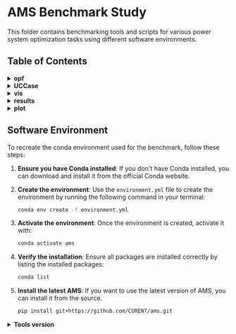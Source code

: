 # AMS Benchmark Study

This folder contains benchmarking tools and scripts for various power system optimization tasks using different software environments.

## Table of Contents

<details>
<summary><strong>opf</strong></summary>

**[cases](./opf/cases/):** Power flow cases in MATPOWER .m format, and some EDUC cases in AMS .xlsx format.
**[bench_opf.ipynb](./opf/bench_opf.ipynb):** Benchmarking notebook for OPF, using AMS and pandapower.
**[bench_opf_repeat.ipynb](./opf/bench_opf_repeat.ipynb):** Benchmarking notebook for OPF with multiple load levels, using AMS and pandapower.
**[bench_opf.m](./opf/bench_opf.m):** Benchmarking script for OPF, using MATPOWER with MATLAB.
**[bench_opf_repeat.m](./opf/bench_opf_repeat.m):** Benchmarking script for OPF with multiple load levels, using MATPOWER with MATLAB.
**[lfs_data.csv](./opf/lfs_data.csv):** Load profiles for `bench_opf_repeat.ipynb` and `bench_opf_repeat.m`.
**[bench_educ.ipynb](./opf/bench_educ.ipynb):** Benchmarking notebook for EDUC, using AMS.
**[bench_educ_large.ipynb](./opf/bench_educ_large.ipynb):** Benchmarking notebook for large-scale EDUC, using AMS.

</details>

<details>
<summary><strong>UCCase</strong></summary>

Large-scale unit commitment case synthesized from the Grid Optimization Competition (GOC) Challenge 2.

</details>

<details>
<summary><strong>vis</strong></summary>

**[bench_vis.ipynb](./vis/bench_vis.ipynb):** Benchmarking notebook for virtual inertia support.

</details>

<details>
<summary><strong>results</strong></summary>

The generated benchmarking results.

</details>

<details>
<summary><strong>plot</strong></summary>

Scripts to plot and generated figures.
</details>

## Software Environment

To recreate the conda environment used for the benchmark, follow these steps:

1. **Ensure you have Conda installed**: If you don't have Conda installed, you can download and install it from the official Conda website.
1. **Create the environment**: Use the `environment.yml` file to create the environment by running the following command in your terminal:

    ```bash
    conda env create -f environment.yml
    ```
1. **Activate the environment**: Once the environment is created, activate it with:

    ```bash
    conda activate ams
    ```
1. **Verify the installation**: Ensure all packages are installed correctly by listing the installed packages:

    ```bash
    conda list
    ```

1. **Install the latest AMS**: If you want to use the latest version of AMS, you can install it from the source. 
    
    ```bash
    pip install git+https://github.com/CURENT/ams.git
    ```

<details>
<summary><strong>Tools version</strong></summary>

- **Python**: 3.10.0
- **ltbams**: 0.9.10.post18+g43b7dbe3
- **cvxpy**: 1.5.3
- **pandapower**: 2.14.11
- **PYPOWER**: 5.1.17
- **gurobipy**: 11.0.3
- **mosek**: 10.2.6
- **ecos**: 2.0.14
- **scs**: 3.2.7
- **piqp**: 0.4.2
- **osqp**: 0.6.7.post0
- **numba**: 0.60.0
- **MATLAB**: Version 24.2.0.2740171 (R2024b) Update 1
- **MATPOWER**: Version 7.1 (08-Oct-2020)

</details>
